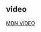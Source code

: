 ## video

[ MDN VIDEO ](https://developer.mozilla.org/zh-CN/docs/Web/Guide/HTML/Using_HTML5_audio_and_video)
